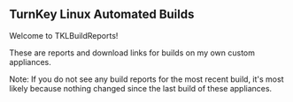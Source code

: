 ## TurnKey Linux Automated Builds

Welcome to TKLBuildReports!

These are reports and download links for builds on my own custom appliances.

Note: If you do not see any build reports for the most recent build, it's most likely because nothing changed since the last build of these appliances.
